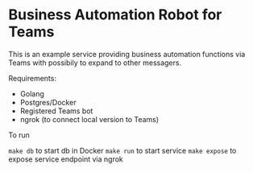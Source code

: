 # Business Automation Robot for Teams

This is an example service providing business automation functions via Teams with possibily to expand to other messagers. 

Requirements: 
* Golang
* Postgres/Docker
* Registered Teams bot
* ngrok (to connect local version to Teams) 

To run

`make db` to start db in Docker
`make run` to start service
`make expose` to expose service endpoint via ngrok
